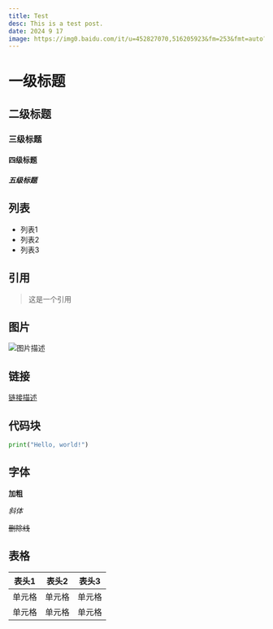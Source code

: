 ```yaml
---
title: Test
desc: This is a test post.
date: 2024 9 17
image: https://img0.baidu.com/it/u=452827070,516205923&fm=253&fmt=auto?w=1422&h=800
---
```


# 一级标题
## 二级标题
### 三级标题
#### 四级标题
##### 五级标题

## 列表
- 列表1
- 列表2
- 列表3

## 引用
> 这是一个引用

## 图片
![图片描述](https://img0.baidu.com/it/u=452827070,516205923&fm=253&fmt=auto?w=1422&h=800)

## 链接
[链接描述](https://www.baidu.com)

## 代码块
```python
print("Hello, world!")
```

## 字体
**加粗**

*斜体*

~~删除线~~


## 表格
| 表头1 | 表头2 | 表头3 |
| ----- | ----- | ----- |
| 单元格 | 单元格 | 单元格 |
| 单元格 | 单元格 | 单元格 |

